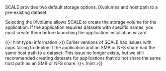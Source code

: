 &NewLine;

SCALE provides two default storage options, iXvolumes and host path to a pre-existing dataset.

Selecting the iXvolume allows SCALE to create the storage volume for the application.
If the application requires datasets with specific names, you must create them before launching the application installation wizard.

{{< hint type=information >}}
Earlier versions of SCALE had issues with apps failing to deploy if the application and an SMB or NFS share had the same host path to a dataset.
This issue no longer exists, but we still recommended creating datasets for applications that do not share the same host path as an SMB or NFS share.
{{< /hint >}}
